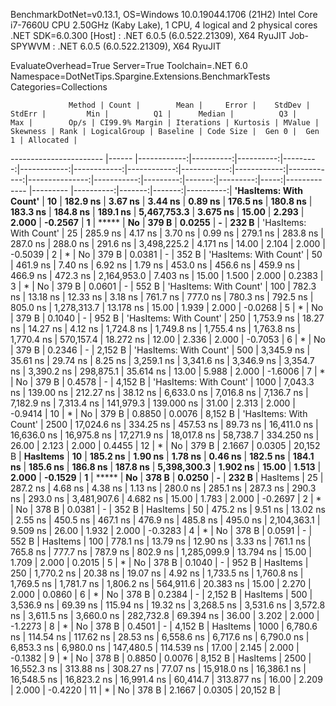 
BenchmarkDotNet=v0.13.1, OS=Windows 10.0.19044.1706 (21H2)
Intel Core i7-7660U CPU 2.50GHz (Kaby Lake), 1 CPU, 4 logical and 2 physical cores
.NET SDK=6.0.300
  [Host]     : .NET 6.0.5 (6.0.522.21309), X64 RyuJIT
  Job-SPYWVM : .NET 6.0.5 (6.0.522.21309), X64 RyuJIT

EvaluateOverhead=True  Server=True  Toolchain=.NET 6.0  
Namespace=DotNetTips.Spargine.Extensions.BenchmarkTests  Categories=Collections  

                 Method | Count |        Mean |     Error |    StdDev |   StdErr |         Min |          Q1 |      Median |          Q3 |         Max |        Op/s | CI99.9% Margin | Iterations | Kurtosis | MValue | Skewness | Rank | LogicalGroup | Baseline | Code Size |  Gen 0 |  Gen 1 | Allocated |
----------------------- |------ |------------:|----------:|----------:|---------:|------------:|------------:|------------:|------------:|------------:|------------:|---------------:|-----------:|---------:|-------:|---------:|-----:|------------- |--------- |----------:|-------:|-------:|----------:|
 **'HasItems: With Count'** |    **10** |    **182.9 ns** |   **3.67 ns** |   **3.44 ns** |  **0.89 ns** |    **176.5 ns** |    **180.8 ns** |    **183.3 ns** |    **184.8 ns** |    **189.1 ns** | **5,467,753.3** |       **3.675 ns** |      **15.00** |    **2.293** |  **2.000** |  **-0.2567** |    **1** |            ***** |       **No** |     **379 B** | **0.0255** |      **-** |     **232 B** |
 'HasItems: With Count' |    25 |    285.9 ns |   4.17 ns |   3.70 ns |  0.99 ns |    279.1 ns |    283.8 ns |    287.0 ns |    288.0 ns |    291.6 ns | 3,498,225.2 |       4.171 ns |      14.00 |    2.104 |  2.000 |  -0.5039 |    2 |            * |       No |     379 B | 0.0381 |      - |     352 B |
 'HasItems: With Count' |    50 |    461.9 ns |   7.40 ns |   6.92 ns |  1.79 ns |    453.0 ns |    456.6 ns |    459.9 ns |    466.9 ns |    472.3 ns | 2,164,953.0 |       7.403 ns |      15.00 |    1.500 |  2.000 |   0.2383 |    3 |            * |       No |     379 B | 0.0601 |      - |     552 B |
 'HasItems: With Count' |   100 |    782.3 ns |  13.18 ns |  12.33 ns |  3.18 ns |    761.7 ns |    777.0 ns |    780.3 ns |    792.5 ns |    805.0 ns | 1,278,313.7 |      13.178 ns |      15.00 |    1.939 |  2.000 |  -0.0268 |    5 |            * |       No |     379 B | 0.1040 |      - |     952 B |
 'HasItems: With Count' |   250 |  1,753.9 ns |  18.27 ns |  14.27 ns |  4.12 ns |  1,724.8 ns |  1,749.8 ns |  1,755.4 ns |  1,763.8 ns |  1,770.4 ns |   570,157.4 |      18.272 ns |      12.00 |    2.336 |  2.000 |  -0.7053 |    6 |            * |       No |     379 B | 0.2346 |      - |   2,152 B |
 'HasItems: With Count' |   500 |  3,345.9 ns |  35.61 ns |  29.74 ns |  8.25 ns |  3,259.1 ns |  3,341.6 ns |  3,346.9 ns |  3,354.7 ns |  3,390.2 ns |   298,875.1 |      35.614 ns |      13.00 |    5.988 |  2.000 |  -1.6006 |    7 |            * |       No |     379 B | 0.4578 |      - |   4,152 B |
 'HasItems: With Count' |  1000 |  7,043.3 ns | 139.00 ns | 212.27 ns | 38.12 ns |  6,633.0 ns |  7,016.8 ns |  7,136.7 ns |  7,182.9 ns |  7,313.4 ns |   141,979.3 |     139.000 ns |      31.00 |    2.313 |  2.000 |  -0.9414 |   10 |            * |       No |     379 B | 0.8850 | 0.0076 |   8,152 B |
 'HasItems: With Count' |  2500 | 17,024.6 ns | 334.25 ns | 457.53 ns | 89.73 ns | 16,411.0 ns | 16,636.0 ns | 16,975.8 ns | 17,271.9 ns | 18,017.8 ns |    58,738.7 |     334.250 ns |      26.00 |    2.123 |  2.000 |   0.4455 |   12 |            * |       No |     379 B | 2.1667 | 0.0305 |  20,152 B |
               **HasItems** |    **10** |    **185.2 ns** |   **1.90 ns** |   **1.78 ns** |  **0.46 ns** |    **182.5 ns** |    **184.1 ns** |    **185.6 ns** |    **186.8 ns** |    **187.8 ns** | **5,398,300.3** |       **1.902 ns** |      **15.00** |    **1.513** |  **2.000** |  **-0.1529** |    **1** |            ***** |       **No** |     **378 B** | **0.0250** |      **-** |     **232 B** |
               HasItems |    25 |    287.2 ns |   4.68 ns |   4.38 ns |  1.13 ns |    280.0 ns |    285.1 ns |    287.3 ns |    290.3 ns |    293.0 ns | 3,481,907.6 |       4.682 ns |      15.00 |    1.783 |  2.000 |  -0.2697 |    2 |            * |       No |     378 B | 0.0381 |      - |     352 B |
               HasItems |    50 |    475.2 ns |   9.51 ns |  13.02 ns |  2.55 ns |    450.5 ns |    467.1 ns |    476.9 ns |    485.8 ns |    495.0 ns | 2,104,363.1 |       9.509 ns |      26.00 |    1.932 |  2.000 |  -0.3283 |    4 |            * |       No |     378 B | 0.0591 |      - |     552 B |
               HasItems |   100 |    778.1 ns |  13.79 ns |  12.90 ns |  3.33 ns |    761.1 ns |    765.8 ns |    777.7 ns |    787.9 ns |    802.9 ns | 1,285,099.9 |      13.794 ns |      15.00 |    1.709 |  2.000 |   0.2015 |    5 |            * |       No |     378 B | 0.1040 |      - |     952 B |
               HasItems |   250 |  1,770.2 ns |  20.38 ns |  19.07 ns |  4.92 ns |  1,733.5 ns |  1,760.8 ns |  1,769.5 ns |  1,781.7 ns |  1,806.2 ns |   564,911.6 |      20.383 ns |      15.00 |    2.270 |  2.000 |   0.0860 |    6 |            * |       No |     378 B | 0.2384 |      - |   2,152 B |
               HasItems |   500 |  3,536.9 ns |  69.39 ns | 115.94 ns | 19.32 ns |  3,268.5 ns |  3,531.6 ns |  3,572.8 ns |  3,611.5 ns |  3,660.0 ns |   282,732.8 |      69.394 ns |      36.00 |    3.202 |  2.000 |  -1.2273 |    8 |            * |       No |     378 B | 0.4501 |      - |   4,152 B |
               HasItems |  1000 |  6,780.6 ns | 114.54 ns | 117.62 ns | 28.53 ns |  6,558.6 ns |  6,717.6 ns |  6,790.0 ns |  6,853.3 ns |  6,980.0 ns |   147,480.5 |     114.539 ns |      17.00 |    2.145 |  2.000 |  -0.1382 |    9 |            * |       No |     378 B | 0.8850 | 0.0076 |   8,152 B |
               HasItems |  2500 | 16,552.3 ns | 313.88 ns | 308.27 ns | 77.07 ns | 15,918.0 ns | 16,386.1 ns | 16,548.5 ns | 16,823.2 ns | 16,991.4 ns |    60,414.7 |     313.877 ns |      16.00 |    2.209 |  2.000 |  -0.4220 |   11 |            * |       No |     378 B | 2.1667 | 0.0305 |  20,152 B |
